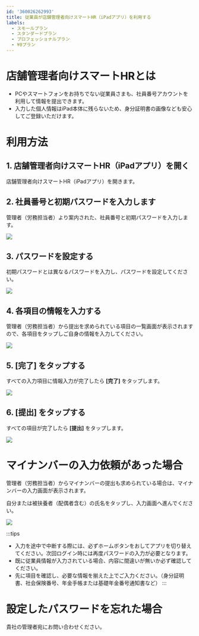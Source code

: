 ```yaml
---
id: '360026262993'
title: 従業員が店舗管理者向けスマートHR（iPadアプリ）を利用する
labels:
  - スモールプラン
  - スタンダードプラン
  - プロフェッショナルプラン
  - ¥0プラン
---
```

# 店舗管理者向けスマートHRとは

- PCやスマートフォンをお持ちでない従業員さまも、社員番号アカウントを利用して情報を提出できます。
- 入力した個人情報はiPad本体に残らないため、身分証明書の画像なども安心してご登録いただけます。

# 利用方法

## 1\. 店舗管理者向けスマートHR（iPadアプリ）を開く

店舗管理者向けスマートHR（iPadアプリ）を開きます。

## 2\. 社員番号と初期パスワードを入力します

管理者（労務担当者）より案内された、社員番号と初期パスワードを入力します。

![](./image1.png)

## 3\. パスワードを設定する

初期パスワードとは異なるパスワードを入力し、パスワードを設定してください。

![](./image2.png)

## 4\. 各項目の情報を入力する

管理者（労務担当者）から提出を求められている項目の一覧画面が表示されますので、各項目をタップしご自身の情報を入力してください。

![](./00_image5.png)

## 5\. \[完了\] をタップする

すべての入力項目に情報入力が完了したら **\[完了\]** をタップします。

![](./image4.png)

## 6\. \[提出\] をタップする

すべての項目が完了したら **\[提出\]** をタップします。

![](./01_image5.png)

# マイナンバーの入力依頼があった場合

管理者（労務担当者）からマイナンバーの提出も求められている場合は、マイナンバーの入力画面が表示されます。

自分または被扶養者（配偶者含む）の氏名をタップし、入力画面へ進んでください。

![](./image6.png)

:::tips
- 入力を途中で中断する際には、必ずホームボタンをおしてアプリを切り替えてください。次回ログイン時には再度パスワードの入力が必要となります。
- 既に従業員情報が入力されている場合、内容に間違いが無いか必ず確認してください。
- 先に項目を確認し、必要な情報を揃えた上でご入力ください。（身分証明書、社会保険番号、年金手帳または基礎年金番号通知書など）
:::

# 設定したパスワードを忘れた場合

貴社の管理者宛にお問い合わせください。
